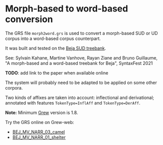 # Morph-based to word-based conversion

The GRS file `morph2word.grs` is used to convert a morph-based SUD or UD corpus into a word-based corpus counterpart.

It was built and tested on the [Beja SUD treebank](https://github.com/surfacesyntacticud/SUD_Beja-NSC).

See: Sylvain Kahane, Martine Vanhove, Rayan Ziane and Bruno Guillaume, "A morph-based and a word-based treebank for Beja", SyntaxFest 2021

**TODO**: add link to the paper when available online

The system will probably need to be adapted to be applied on some other corpora.

Two kinds of affixes are taken into account: inflectional and derivational; annotated with features `TokenType=InflAff` and `TokenType=DerAff`.

**Note:** Minimum [Grew](https://grew.fr) version is 1.8.

Try the GRS online on Grew-web:
 * [BEJ_MV_NARR_03_camel](http://transform.grew.fr/?grs=https://raw.githubusercontent.com/surfacesyntacticud/tools/master/morph2word/morph2word.grs&corpus=https://raw.githubusercontent.com/surfacesyntacticud/SUD_Beja-NSC/master/BEJ_MV_NARR_03_camel.conllu)
 * [BEJ_MV_NARR_01_shelter](http://transform.grew.fr/?grs=https://raw.githubusercontent.com/surfacesyntacticud/tools/master/morph2word/morph2word.grs&corpus=https://raw.githubusercontent.com/surfacesyntacticud/SUD_Beja-NSC/master/BEJ_MV_NARR_01_shelter.conllu)